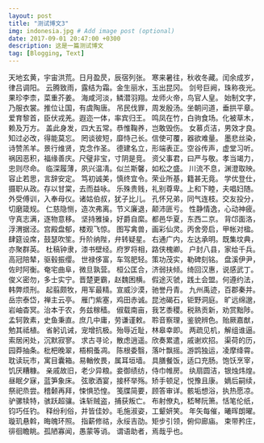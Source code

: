 ```yaml
---
layout: post
title: "测试博文3"
img: indonesia.jpg # Add image post (optional)
date: 2017-09-01 20:47:00 +0300
description: 这是一篇测试博文
tag: [Blogging, Text]
---
```


天地玄黄，宇宙洪荒。日月盈昃，辰宿列张。
寒来暑往，秋收冬藏。闰余成岁，律吕调阳。
云腾致雨，露结为霜。金生丽水，玉出昆冈。
剑号巨阙，珠称夜光。果珍李柰，菜重芥姜。
海咸河淡，鳞潜羽翔。龙师火帝，鸟官人皇。
始制文字，乃服衣裳。推位让国，有虞陶唐。
吊民伐罪，周发殷汤。坐朝问道，垂拱平章。
爱育黎首，臣伏戎羌。遐迩一体，率宾归王。
鸣凤在竹，白驹食场。化被草木，赖及万方。
盖此身发，四大五常。恭惟鞠养，岂敢毁伤。
女慕贞洁，男效才良。知过必改，得能莫忘。
罔谈彼短，靡恃己长。信使可覆，器欲难量。
墨悲丝染，诗赞羔羊。景行维贤，克念作圣。
德建名立，形端表正。空谷传声，虚堂习听。
祸因恶积，福缘善庆。尺璧非宝，寸阴是竞。
资父事君，曰严与敬。孝当竭力，忠则尽命。
临深履薄，夙兴温凊。似兰斯馨，如松之盛。
川流不息，渊澄取映。容止若思，言辞安定。
笃初诚美，慎终宜令。荣业所基，籍甚无竟。
学优登仕，摄职从政。存以甘棠，去而益咏。
乐殊贵贱，礼别尊卑。上和下睦，夫唱妇随。
外受傅训，入奉母仪。诸姑伯叔，犹子比儿。
孔怀兄弟，同气连枝。交友投分，切磨箴规。
仁慈隐恻，造次弗离。节义廉退，颠沛匪亏。
性静情逸，心动神疲。守真志满，逐物意移。
坚持雅操，好爵自縻。都邑华夏，东西二京。
背邙面洛，浮渭据泾。宫殿盘郁，楼观飞惊。
图写禽兽，画彩仙灵。丙舍旁启，甲帐对楹。
肆筵设席，鼓瑟吹笙。升阶纳陛，弁转疑星。
右通广内，左达承明。既集坟典，亦聚群英。
杜稿钟隶，漆书壁经。府罗将相，路侠槐卿。
户封八县，家给千兵。高冠陪辇，驱毂振缨。
世禄侈富，车驾肥轻。策功茂实，勒碑刻铭。
盘溪伊尹，佐时阿衡。奄宅曲阜，微旦孰营。
桓公匡合，济弱扶倾。绮回汉惠，说感武丁。
俊义密勿，多士实宁。晋楚更霸，赵魏困横。
假途灭虢，践土会盟。何遵约法，韩弊烦刑。
起翦颇牧，用军最精。宣威沙漠，驰誉丹青。
九州禹迹，百郡秦并。岳宗泰岱，禅主云亭。
雁门紫塞，鸡田赤诚。昆池碣石，钜野洞庭。
旷远绵邈，岩岫杳冥。治本于农，务兹稼穑。
俶载南亩，我艺黍稷。税熟贡新，劝赏黜陟。
孟轲敦素，史鱼秉直。庶几中庸，劳谦谨敕。
聆音察理，鉴貌辨色。贻厥嘉猷，勉其祗植。
省躬讥诫，宠增抗极。殆辱近耻，林皋幸即。
两疏见机，解组谁逼。索居闲处，沉默寂寥。
求古寻论，散虑逍遥。欣奏累遣，戚谢欢招。
渠荷的历，园莽抽条。枇杷晚翠，梧桐蚤凋。
陈根委翳，落叶飘摇。游鹍独运，凌摩绛霄。
耽读玩市，寓目囊箱。易輶攸畏，属耳垣墙。
具膳餐饭，适口充肠。饱饫烹宰，饥厌糟糠。
亲戚故旧，老少异粮。妾御绩纺，侍巾帷房。
纨扇圆洁，银烛炜煌。昼眠夕寐，蓝笋象床。
弦歌酒宴，接杯举殇。矫手顿足，悦豫且康。
嫡后嗣续，祭祀烝尝。稽颡再拜，悚惧恐惶。
笺牒简要，顾答审详。骸垢想浴，执热愿凉。
驴骡犊特，骇跃超骧。诛斩贼盗，捕获叛亡。
布射僚丸，嵇琴阮箫。恬笔伦纸，钧巧任钓。
释纷利俗，并皆佳妙。毛施淑姿，工颦妍笑。
年矢每催，曦晖朗曜。璇玑悬斡，晦魄环照。
指薪修祜，永绥吉劭。矩步引领，俯仰廊庙。
束带矜庄，徘徊瞻眺。孤陋寡闻，愚蒙等诮。
谓语助者，焉哉乎也。
